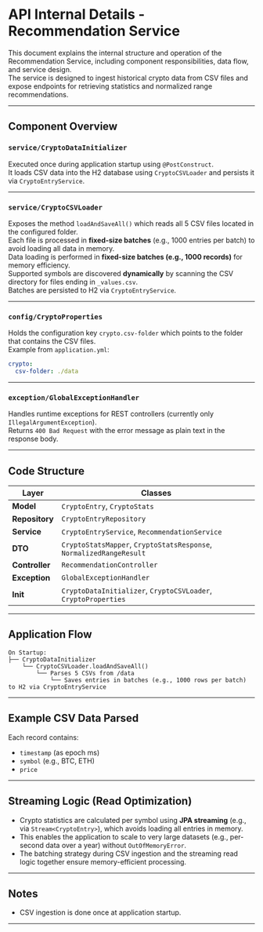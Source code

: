 # API Internal Details - Recommendation Service

This document explains the internal structure and operation of the Recommendation Service, including component responsibilities, data flow, and service design.  
The service is designed to ingest historical crypto data from CSV files and expose endpoints for retrieving statistics and normalized range recommendations.

---

## Component Overview

### `service/CryptoDataInitializer`
Executed once during application startup using `@PostConstruct`.  
It loads CSV data into the H2 database using `CryptoCSVLoader` and persists it via `CryptoEntryService`.

---

### `service/CryptoCSVLoader`
Exposes the method `loadAndSaveAll()` which reads all 5 CSV files located in the configured folder.  
Each file is processed in **fixed-size batches** (e.g., 1000 entries per batch) to avoid loading all data in memory.  
Data loading is performed in **fixed-size batches (e.g., 1000 records)** for memory efficiency.  
Supported symbols are discovered **dynamically** by scanning the CSV directory for files ending in `_values.csv`.  
Batches are persisted to H2 via `CryptoEntryService`.

---

### `config/CryptoProperties`
Holds the configuration key `crypto.csv-folder` which points to the folder that contains the CSV files.  
Example from `application.yml`:

```yaml
crypto:
  csv-folder: ./data
```

---

### `exception/GlobalExceptionHandler`
Handles runtime exceptions for REST controllers (currently only `IllegalArgumentException`).  
Returns `400 Bad Request` with the error message as plain text in the response body.

---

## Code Structure

| Layer         | Classes                                                                 |
|---------------|-------------------------------------------------------------------------|
| **Model**     | `CryptoEntry`, `CryptoStats`                                            |
| **Repository**| `CryptoEntryRepository`                                                 |
| **Service**   | `CryptoEntryService`, `RecommendationService`                           |
| **DTO**       | `CryptoStatsMapper`, `CryptoStatsResponse`, `NormalizedRangeResult`     |
| **Controller**| `RecommendationController`                                              |
| **Exception** | `GlobalExceptionHandler`                                                |
| **Init**      | `CryptoDataInitializer`, `CryptoCSVLoader`, `CryptoProperties`          |

---

## Application Flow

```plaintext
On Startup:
├── CryptoDataInitializer
    └── CryptoCSVLoader.loadAndSaveAll()
        └── Parses 5 CSVs from /data
            └── Saves entries in batches (e.g., 1000 rows per batch) to H2 via CryptoEntryService
```

---

## Example CSV Data Parsed

Each record contains:
- `timestamp` (as epoch ms)
- `symbol` (e.g., BTC, ETH)
- `price`

---

## Streaming Logic (Read Optimization)

- Crypto statistics are calculated per symbol using **JPA streaming** (e.g., via `Stream<CryptoEntry>`), which avoids loading all entries in memory.
- This enables the application to scale to very large datasets (e.g., per-second data over a year) without `OutOfMemoryError`.
- The batching strategy during CSV ingestion and the streaming read logic together ensure memory-efficient processing.

---

## Notes

- CSV ingestion is done once at application startup.

---